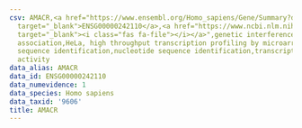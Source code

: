 ```yaml
---
csv: AMACR,<a href="https://www.ensembl.org/Homo_sapiens/Gene/Summary?db=core;g=ENSG00000242110"
  target="_blank">ENSG00000242110</a>,<a href="https://www.ncbi.nlm.nih.gov/pubmed/17216044"
  target="_blank"><i class="fas fa-file"></i></a>",genetic interference,functional
  association,HeLa, high throughput transcription profiling by microarray,nucleotide
  sequence identification,nucleotide sequence identification,transcriptional regulation,up-regulates
  activity
data_alias: AMACR
data_id: ENSG00000242110
data_numevidence: 1
data_species: Homo sapiens
data_taxid: '9606'
title: AMACR
---
```

